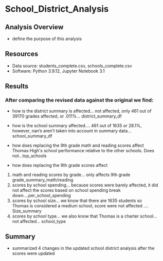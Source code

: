 # School_District_Analysis

## Analysis Overview
* define the purpose of this analysis

## Resources
* Data source: students_complete.csv, schools_complete.csv
* Software: Python 3.9.12, Jupyter Notebook 3.1

## Results
### After comparing the revised data against the original we find:
* how is the district summary is affected… not affected, only 461 out of 39170 grades affected, or .011%... district_summary_df

* how is the school summary affected…. 461 out of 1635 or 28.1%, however, nan’s aren’t taken into account in summary data… school_summary_df

* how does replacing the 9th grade math and reading scores affect Thomas High's school performance relative to the other schools. Does not…top_schools

* how does replacing the 9th grade scores affect
1. math and reading scores by grade… only affects 9th grade grade_summary_math/reading
2. scores by school spending… because scores were barely affected, it did not affect the scores based on school spending break down….per_school_spending
3. scores by school size… we know that there are 1635 students so Thomas is considered a medium school, score were not affected …. Size_summary
4. scores by school type… we also know that Thomas is a charter school… not affected… school_type


## Summary
* summarized 4 changes in the updated school district analysis after the scores were updated
